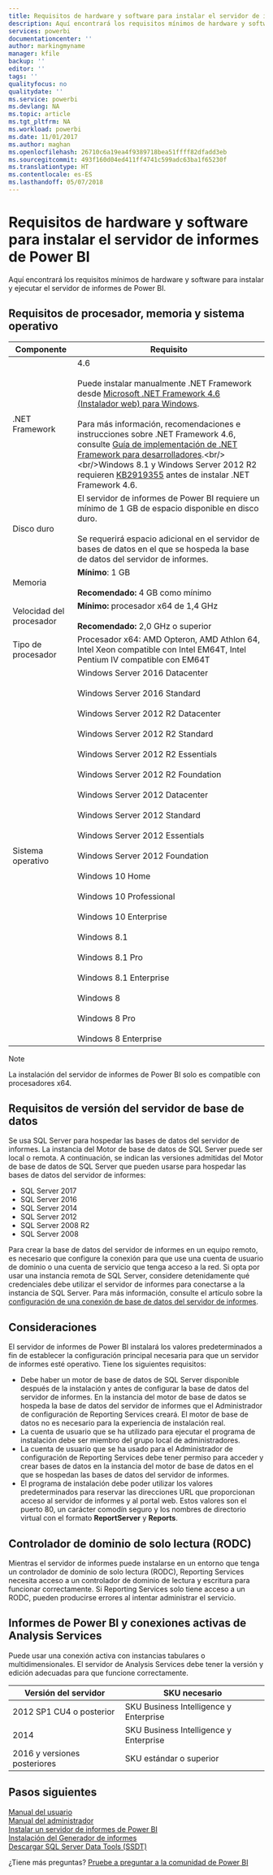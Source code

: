 ```yaml
---
title: Requisitos de hardware y software para instalar el servidor de informes de Power BI
description: Aquí encontrará los requisitos mínimos de hardware y software para instalar y ejecutar el servidor de informes de Power BI.
services: powerbi
documentationcenter: ''
author: markingmyname
manager: kfile
backup: ''
editor: ''
tags: ''
qualityfocus: no
qualitydate: ''
ms.service: powerbi
ms.devlang: NA
ms.topic: article
ms.tgt_pltfrm: NA
ms.workload: powerbi
ms.date: 11/01/2017
ms.author: maghan
ms.openlocfilehash: 26710c6a19ea4f9389718bea51ffff82dfadd3eb
ms.sourcegitcommit: 493f160d04ed411ff4741c599adc63ba1f65230f
ms.translationtype: HT
ms.contentlocale: es-ES
ms.lasthandoff: 05/07/2018
---
```

# <a name="hardware-and-software-requirements-for-installing-power-bi-report-server"></a>Requisitos de hardware y software para instalar el servidor de informes de Power BI
Aquí encontrará los requisitos mínimos de hardware y software para instalar y ejecutar el servidor de informes de Power BI.

## <a name="processor-memory-and-operating-system-requirements"></a>Requisitos de procesador, memoria y sistema operativo
| Componente | Requisito |
| --- | --- |
| .NET Framework |4.6<br><br>Puede instalar manualmente .NET Framework desde [Microsoft .NET Framework 4.6 (Instalador web) para Windows](http://support.microsoft.com/kb/3045560).<br/><br/> Para más información, recomendaciones e instrucciones sobre .NET Framework 4.6, consulte [Guía de implementación de .NET Framework para desarrolladores](http://msdn.microsoft.com/library/ee942965\(v=vs.110\).aspx).<br/><br/>Windows 8.1 y Windows Server 2012 R2 requieren [KB2919355](http://support.microsoft.com/kb/2919355) antes de instalar .NET Framework 4.6. |
| Disco duro |El servidor de informes de Power BI requiere un mínimo de 1 GB de espacio disponible en disco duro.<br><br>Se requerirá espacio adicional en el servidor de bases de datos en el que se hospeda la base de datos del servidor de informes. |
| Memoria |**Mínimo**: 1 GB<br/><br/> **Recomendado:** 4 GB como mínimo |
| Velocidad del procesador |**Mínimo:** procesador x64 de 1,4 GHz<br/><br/> **Recomendado:** 2,0 GHz o superior |
| Tipo de procesador |Procesador x64: AMD Opteron, AMD Athlon 64, Intel Xeon compatible con Intel EM64T, Intel Pentium IV compatible con EM64T |
| Sistema operativo |Windows Server 2016 Datacenter<br><br>Windows Server 2016 Standard<br><br>Windows Server 2012 R2 Datacenter<br><br>Windows Server 2012 R2 Standard<br><br>Windows Server 2012 R2 Essentials<br><br>Windows Server 2012 R2 Foundation<br><br>Windows Server 2012 Datacenter<br><br>Windows Server 2012 Standard<br><br>Windows Server 2012 Essentials<br><br>Windows Server 2012 Foundation<br><br>Windows 10 Home<br><br>Windows 10 Professional<br><br>Windows 10 Enterprise<br><br>Windows 8.1<br><br>Windows 8.1 Pro<br><br>Windows 8.1 Enterprise<br><br>Windows 8<br><br>Windows 8 Pro<br><br>Windows 8 Enterprise |

> [!NOTE]
> La instalación del servidor de informes de Power BI solo es compatible con procesadores x64.
> 
> 

## <a name="database-server-version-requirements"></a>Requisitos de versión del servidor de base de datos
Se usa SQL Server para hospedar las bases de datos del servidor de informes. La instancia del Motor de base de datos de SQL Server puede ser local o remota. A continuación, se indican las versiones admitidas del Motor de base de datos de SQL Server que pueden usarse para hospedar las bases de datos del servidor de informes:

* SQL Server 2017
* SQL Server 2016
* SQL Server 2014
* SQL Server 2012
* SQL Server 2008 R2
* SQL Server 2008

Para crear la base de datos del servidor de informes en un equipo remoto, es necesario que configure la conexión para que use una cuenta de usuario de dominio o una cuenta de servicio que tenga acceso a la red. Si opta por usar una instancia remota de SQL Server, considere detenidamente qué credenciales debe utilizar el servidor de informes para conectarse a la instancia de SQL Server. Para más información, consulte el artículo sobre la [configuración de una conexión de base de datos del servidor de informes](https://docs.microsoft.com/sql/reporting-services/install-windows/configure-a-report-server-database-connection-ssrs-configuration-manager).

## <a name="considerations"></a>Consideraciones
El servidor de informes de Power BI instalará los valores predeterminados a fin de establecer la configuración principal necesaria para que un servidor de informes esté operativo. Tiene los siguientes requisitos:

* Debe haber un motor de base de datos de SQL Server disponible después de la instalación y antes de configurar la base de datos del servidor de informes. En la instancia del motor de base de datos se hospeda la base de datos del servidor de informes que el Administrador de configuración de Reporting Services creará. El motor de base de datos no es necesario para la experiencia de instalación real.
* La cuenta de usuario que se ha utilizado para ejecutar el programa de instalación debe ser miembro del grupo local de administradores.
* La cuenta de usuario que se ha usado para el Administrador de configuración de Reporting Services debe tener permiso para acceder y crear bases de datos en la instancia del motor de base de datos en el que se hospedan las bases de datos del servidor de informes.
* El programa de instalación debe poder utilizar los valores predeterminados para reservar las direcciones URL que proporcionan acceso al servidor de informes y al portal web. Estos valores son el puerto 80, un carácter comodín seguro y los nombres de directorio virtual con el formato **ReportServer** y **Reports**.

## <a name="read-only-domain-controller-rodc"></a>Controlador de dominio de solo lectura (RODC)
 Mientras el servidor de informes puede instalarse en un entorno que tenga un controlador de dominio de solo lectura (RODC), Reporting Services necesita acceso a un controlador de dominio de lectura y escritura para funcionar correctamente. Si Reporting Services solo tiene acceso a un RODC, pueden producirse errores al intentar administrar el servicio.

## <a name="power-bi-reports-and-analysis-services-live-connections"></a>Informes de Power BI y conexiones activas de Analysis Services
Puede usar una conexión activa con instancias tabulares o multidimensionales. El servidor de Analysis Services debe tener la versión y edición adecuadas para que funcione correctamente.

| **Versión del servidor** | **SKU necesario** |
| --- | --- |
| 2012 SP1 CU4 o posterior |SKU Business Intelligence y Enterprise |
| 2014 |SKU Business Intelligence y Enterprise |
| 2016 y versiones posteriores |SKU estándar o superior |

## <a name="next-steps"></a>Pasos siguientes
[Manual del usuario](user-handbook-overview.md)  
[Manual del administrador](admin-handbook-overview.md)  
[Instalar un servidor de informes de Power BI](install-report-server.md)  
[Instalación del Generador de informes](https://docs.microsoft.com/sql/reporting-services/install-windows/install-report-builder)  
[Descargar SQL Server Data Tools (SSDT)](http://go.microsoft.com/fwlink/?LinkID=616714)

¿Tiene más preguntas? [Pruebe a preguntar a la comunidad de Power BI](https://community.powerbi.com/)

